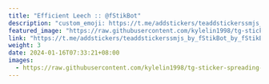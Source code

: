 ```yaml
---
title: "Efficient Leech :: @fStikBot"
description: "custom_emoji: https://t.me/addstickers/teaddstickerssmjs_by_fStikBot_by_fStikBot"
featured_image: "https://raw.githubusercontent.com/kylelin1998/tg-sticker-spreading-worldwide-images/main/img/480723d4-dc43-417c-a5c4-2661c1daa9c8.jpg"
link: "https://t.me/addstickers/teaddstickerssmjs_by_fStikBot_by_fStikBot"
weight: 3
date: 2024-01-16T07:33:21+08:00
images:
  - https://raw.githubusercontent.com/kylelin1998/tg-sticker-spreading-worldwide-images/main/img/480723d4-dc43-417c-a5c4-2661c1daa9c8.jpg
---
```

